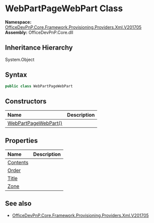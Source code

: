 # WebPartPageWebPart Class
  

**Namespace:** [OfficeDevPnP.Core.Framework.Provisioning.Providers.Xml.V201705](OfficeDevPnP.Core.Framework.Provisioning.Providers.Xml.V201705.md)  
**Assembly:** OfficeDevPnP.Core.dll  
## Inheritance Hierarchy
System.Object  
## Syntax
```C#
public class WebPartPageWebPart
```
## Constructors
|**Name**|**Description**|
|:-----|:-----|
| [WebPartPageWebPart()](OfficeDevPnP.Core.Framework.Provisioning.Providers.Xml.V201705.WebPartPageWebPart.ctor1.md) |  
## Properties
|**Name**|**Description**|
|:-----|:-----|
| [Contents](OfficeDevPnP.Core.Framework.Provisioning.Providers.Xml.V201705.WebPartPageWebPart.Contents.md) | 
| [Order](OfficeDevPnP.Core.Framework.Provisioning.Providers.Xml.V201705.WebPartPageWebPart.Order.md) | 
| [Title](OfficeDevPnP.Core.Framework.Provisioning.Providers.Xml.V201705.WebPartPageWebPart.Title.md) | 
| [Zone](OfficeDevPnP.Core.Framework.Provisioning.Providers.Xml.V201705.WebPartPageWebPart.Zone.md) | 
## See also
- [OfficeDevPnP.Core.Framework.Provisioning.Providers.Xml.V201705](OfficeDevPnP.Core.Framework.Provisioning.Providers.Xml.V201705.md)
